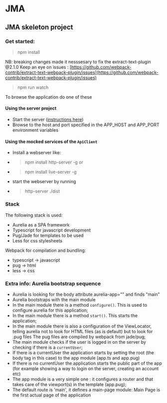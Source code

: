 # JMA
## JMA skeleton project

### Get started:

>npm install

NB: breaking changes made it nesssesary to fix the extract-text-plugin @2.1.0 
Keep an eye on issues : [https://github.com/webpack-contrib/extract-text-webpack-plugin/issues](https://github.com/webpack-contrib/extract-text-webpack-plugin/issues)

>npm run watch

To browse the application do one of these

#### Using the server project
 - Start the server ([instructions here](../server/readme.MD))
 - Browse to the host and port specified in the APP_HOST and APP_PORT environment variables

#### Using the mocked services of the `ApiClient`
 - Install a webserver like:
 - >npm install http-server -g or
 - >npm install live-server -g
 - start the webserver by running
 - >http-server ./dist


### Stack
The following stack is used:

 - Aurelia as a SPA framework
 - Typescript for javascript development
 - Pug/Jade for templates to be used
 - Less for css stylesheets 

Webpack for compilation and bundling: 
 - typescript -> javascript
 - pug -> html
 - less -> css

### Extra info: Aurelia bootstrap sequence

 - Aurelia is looking for the body attribute aurelia-app="" and finds "main"
 - Aurelia bootstraps with the main module
 - In the main module there is a method `configure()`. This is used to configure aurelia for this application;
 - In the main module there is a method `start()`. This starts the application;
 - In the main module there is also a configuration of the ViewLocator, telling aurelia not to look for HTML files (as is default) but to look for .pug files The pug files are compiled by webpack from jade/pug;
 - The main module checks if the user is logged in on the server by checking if there is a `currentUser`;
 - If there is a currentUser the application starts by setting the root (the body tag in this case) to the app module (app.ts and app.pug)
 - If there is no currentUser the application starts the public part of the app (for example showing a way to login on the server, creating an account etc)
 - The app module is a very simple one : it configures a router and that takes care of the viewport(s) in the template (app.pug);
 - The default route is 'main', it defines a main-page module: Main Page is the first actual page of the application


